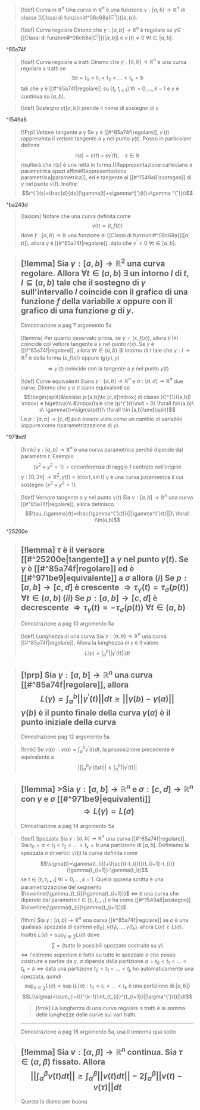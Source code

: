 >[!def] Curva in $\mathbb{R}^{n}$
>Una curva in $\mathbb{R}^{n}$ è una funzione $\gamma:[a,b]\to \mathbb{R}^{n}$ di classe 
>[[Classi di funzioni#^08c68a|$C^{1}$]]$([a,b])$.


>[!def] Curva regolare
>Diremo che $\gamma:[a,b]\to \mathbb{R}^{n}$ è regolare se $\gamma \in$ [[Classi di funzioni#^08c68a|$C^{1}$]]$([a,b])$ e $\gamma^{'}(t)\not = 0\ \forall t\in[a,b]$.

^85a74f

>[!def] Curva regolare a tratti
>Diremo che $\gamma:[a,b]\to \mathbb{R}^{n}$ è una curva regolare a tratti se $$\exists  a = t_{0}< t_{1}< t_{2}< \ldots < t_{k}= b$$ tali che $\gamma$ è [[#^85a74f|regolare]] su $[t_{i}, t_{i+1}]\ \forall i = 0, \ldots, k-1$ e $\gamma$ è continua su $[a,b]$.

>[!def] Sostegno
>$\gamma([a,b])$ prende il nome di sostegno di $\gamma$

^1549a8

>[!Prp] Vettore tangente a $\gamma$
>Se $\gamma$ è [[#^85a74f|regolare]], $\gamma^{'}(t)$ rappresenta il vettore tangente a $\gamma$ nel punto $\gamma(t)$.
>Posso in particolare definire $$r(s)=\gamma(t)+s\gamma^{'}(t),\quad s\in \mathbb{R}$$
>risulterà che $r(s)$ è una retta in forma [[Rappresentazione cartesiana e parametrica spazi affini#Rappresentazione parametrica|parametrica]], ed è tangente al [[#^1549a8|sostegno]] di $\gamma$ nel punto $\gamma(t)$.
>Inoltre $$r^{'}(s)=\frac{d}{ds}(\gamma(t)+s\gamma^{'}(t))=\gamma ^{'}(t)$$

^ba243d

>[!axiom]
>Notare che una curva definita come $$\gamma(t)=(t,f(t))$$
>dove $f:[a,b]\to \mathbb{R}$ una funzione di [[Classi di funzioni#^08c68a]]$([a,b])$, allora $\gamma$ è [[#^85a74f|regolare]], dato che $\gamma^{'}\not =0\ \forall t\in[a,b]$.
>

>[!lemma]
>Sia $\gamma:[a,b]\to \mathbb{R}^{2}$ una curva regolare.
>Allora $\forall t \in (a,b)\ \exists$ un intorno $I$ di $t$, $I\subseteq (a,b)$ tale che il sostegno di $\gamma$ sull'intervallo $I$ coincide con il grafico di una funzione $f$ della variabile $x$ oppure con il grafico di una funzione $g$ di $y$.
>---
>Dimostrazione a pag 7 argomento 5a

>[!lemma]
>Per quanto osservato prima, se $\gamma = (x,f(x))$, allora $\gamma^{'}(x)$ coincide col vettore tangente a $\gamma$ nel punto $r(x)$.
>Se $\gamma$ è [[#^85a74f|regolare]], allora $\forall t\in (a,b)\ \exists I$ intorno di $t$ tale che $\gamma:I\to \mathbb{R}^{2}$ è della forma $(x,f(x))$ oppure $(g(y),y)$
>$$\Rightarrow \gamma^{'}(t)\mbox{ coincide con la  tangente a }\gamma \mbox{ nel punto }\gamma(t)$$

>[!def] Curve equivalenti
>Siano $\gamma:[a,b]\to \mathbb{R}^{n}$ e $\sigma:[a,d]\to \mathbb{R}^{n}$ due curve.
>Diremo che $\gamma$ e $\sigma$ siano equivalenti se
>$$\begin{split}&\exists\ p:[a,b]\to [c,d]\mbox{ di classe }C^{1}([a,b]) \mbox{ e bigettiva}\\
>&\mbox{tale che }p^{'}(t)\not = 0\ \forall t\in(a,b)\ e\ \gamma(t)=\sigma(p(t))\ \forall t\in [a,b]\end{split}$$
>La $p:[a,b]\to[c,d]$ può essere vista come un cambio di variabile (oppure come riparametrizzazione di $\gamma$).

^971be9

>[!rmk]
>$\gamma:[a,b]\to \mathbb{R}^{n}$ è una curva parametrica perché dipende dal parametro $t$.
>Esempio
>$$\{x^{2}+y^{2}=1\}=\mbox{circonferenza di raggio 1 centrato nell'origine}$$
>$\gamma:[0,2\pi]\to \mathbb{R}^{2}, \gamma(t)=(\cos t, \sin t)$
>$\gamma$ è una curva parametrica il cui sostegno $\{x^{2}+y^{2}=1\}$

>[!def] Versore tangente a $\gamma$ nel punto $\gamma(t)$
>Sia $\gamma:[a,b]\to \mathbb{R}^{n}$ una curva [[#^85a74f|regolare]], allora definisco
>$$\tau_{\gamma}(t)=\frac{\gamma^{'}(t)}{||\gamma^{'}(t)||}\ \forall t\in(a,b)$$

^25200e

>[!lemma]
>$\tau$ è il versore [[#^25200e|tangente]] a $\gamma$ nel punto $\gamma(t)$.
>Se $\gamma$ è [[#^85a74f|regolare]] ed è [[#^971be9|equivalente]] a $\sigma$ allora
>$(i)$ Se $p:[a,b]\to[c,d]$ è crescente $\Rightarrow \tau_{\gamma}(t)=\tau_{\sigma}(p(t))$ $\forall t\in(a,b)$
>$(ii)$ Se $p:[a,b]\to[c,d]$ è decrescente $\Rightarrow \tau_{\gamma}(t)=-\tau_{\sigma}(p(t))$ $\forall t\in(a,b)$
>---
>Dimostrazione a pag 10 argomento 5a

>[!def] Lunghezza di una curva
>Sia $\gamma:[a,b]\to \mathbb{R}^{n}$ una curva [[#^85a74f|regolare]].
>Allora la lunghezza di $\gamma$ è il valore
>$$L(\gamma)=\int_{a}^{b}||\gamma^{'}(t)||dt$$

>[!prp]
>Sia $\gamma:[a,b]\to \mathbb{R}^{n}$ una curva [[#^85a74f|regolare]], allora
>$$L(\gamma) =\int_{a}^{b}||\gamma^{'}(t)||dt\ge||\gamma(b)-\gamma(a)||$$
>$\gamma(b)$ è il punto finale della curva
>$\gamma(a)$ è il punto iniziale della curva
>---
>Dimostrazione pag 12 argomento 5a

>[!rmk] 
>Se $\gamma(b)-\gamma(a)=\int_{a}^{b}\gamma^{'}(t)dt$, la proposizione precedente è equivalente a $$||\int_{a}^{b}\gamma^{'}(t)dt||\le \int_{a}^{b}||\gamma^{'}(t)||$$

>[!lemma]
	>Sia $\gamma:[a,b]\to \mathbb{R}^{n}$ e $\sigma:[c,d]\to \mathbb{R}^{n}$ con $\gamma$ e $\sigma$ [[#^971be9|equivalenti]]
>$$\Rightarrow L(\gamma)=L(\sigma)$$
>---
>Dimostrazione a pag 14 argomento 5a

>[!def] Spezzata
>Sia $\gamma:[a,b]\to \mathbb{R}^{n}$ una curva [[#^85a74f|regolare]].
>Sia $t_{0}=a<t_{1}<t_{2}<\ldots < t_{k}=b$ una partizione di $[a,b]$.
>Definiamo la spezzata $\sigma$ di vertici $\gamma(t_{i})$ la curva definita come$$\sigma(t)=\gamma(t_{i})+\frac{(t-t_{i})}{t_{i+1}-t_{i}}(\gamma(t_{i+1})-\gamma(t_i))$$
>se $t\in [t_{i},t_{i+1}]\ \forall i=0,\ldots,{k-1}$.
>Quella appena scritta è una parametrizzazione del segmento $\overline{\gamma_{t_{i}}\gamma(t_{i+1})}$ $\iff$ è una curva che dipende dal parametro $t\in[t_{i},t_{i+1}]$ e ha come [[#^1549a8|sostegno]] $\overline{\gamma(t_{i})\gamma(t_{i+1})}$.

>[!thm]
>Sia $\gamma:[a,b]\to \mathbb{R}^{n}$ una curva [[#^85a74f|regolare]] se $\sigma$ è una qualsiasi spezzata di estremi $\gamma(t_{0}), \gamma (t_{1}), \ldots, \gamma(t_{k})$, allora $L(\gamma)\ge L(\sigma)$.
>Inoltre $L(\gamma)=\sup_{\sigma\in \sum} L (\sigma)$ dove $$\sum=\{\mbox{tutte le possibili spezzate costruite su } \gamma\}$$
>$\iff$ l'estremo superiore è fatto su tutte le spezzate $\sigma$ che posso costruire a partire da $\gamma$. $\sigma$ dipende dalla partizione $a=t_{0}<t_{1}<\ldots<t_{k}=b$
>$\iff$ data una partizione $t_{0}<t_{1}<\ldots<t_{k}$ ho automaticamente una spezzata, quindi$$\sup_{\sigma\in\sum}L(\sigma)=\sup\{L(\sigma):t_{0}<t_{1}<\ldots<t_{k}\mbox{ è una partizione di }[a,b]\}$$
>$$L(\sigma)=\sum_{i=0}^{k-1}\int_{t_{i}}^{t_{i+1}}||\sigma^{'}(t)||dt$$
>>[!rmk]
>>La lunghezza di una curva regolare a tratti è la somma delle lunghezze delle curve sui vari tratti.
>---
>Dimostrazione a pag 18 argomento 5a, usa il teorema qua sotto

>[!lemma]
>Sia $v:[\alpha,\beta]\to \mathbb{R}^{n}$ continua.
>Sia $\tau\in (\alpha,\beta)$ fissato.
>Allora$$||\int_{\alpha}^{\beta}v(t)dt||\ge\int_{\alpha}^{\beta}||v(t)dt||-2\int_{\alpha}^{\beta}||v(t)-v(\tau)||dt$$
>---
>Questa la diamo per buona






 







